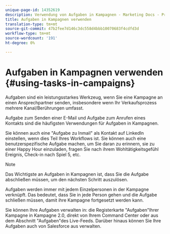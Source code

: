 ```yaml
---
unique-page-id: 14352619
description: Verwendung von Aufgaben in Kampagnen - Marketing Docs - Produktdokumentation
title: Aufgaben in Kampagnen verwenden
translation-type: tm+mt
source-git-commit: 47b2fee7d146c3dc558d4bbb10070683f4cdfd3d
workflow-type: tm+mt
source-wordcount: '191'
ht-degree: 0%

---
```



# Aufgaben in Kampagnen verwenden {#using-tasks-in-campaigns}

Aufgaben sind ein leistungsstarkes Werkzeug, wenn Sie eine Kampagne an einen Ansprechpartner senden, insbesondere wenn Ihr Verkaufsprozess mehrere Kanal/Berührungen umfasst.

Aufgabe zum Senden einer E-Mail und Aufgabe zum Anrufen eines Kontakts sind die häufigsten Verwendungen für Aufgaben in Kampagnen.

Sie können auch eine &quot;Aufgabe zu Inmail&quot; als Kontakt auf LinkedIn einstellen, wenn dies Teil Ihres Workflows ist. Sie können auch eine benutzerspezifische Aufgabe machen, um Sie daran zu erinnern, sie zu einer Happy Hour einzuladen, fragen Sie nach ihrem Wohltätigkeitsgefühl Ereignis, Check-in nach Spiel 5, etc.

>[!NOTE]
>
>Das Wichtigste an Aufgaben in Kampagnen ist, dass Sie die Aufgabe abschließen müssen, um den nächsten Schritt auszulösen.

Aufgaben werden immer mit jedem Einzelpersonen in der Kampagne verknüpft. Das bedeutet, dass Sie in jede Person gehen und die Aufgabe schließen müssen, damit ihre Kampagne fortgesetzt werden kann.

Sie können Ihre Aufgaben verwalten in: die Registerkarte &quot;Aufgaben&quot;Ihrer Kampagne in Kampagne 2.0, direkt von Ihrem Command Center oder aus dem Abschnitt &quot;Aufgaben&quot;des Live-Feeds. Darüber hinaus können Sie Ihre Aufgaben auch von Salesforce aus verwalten.